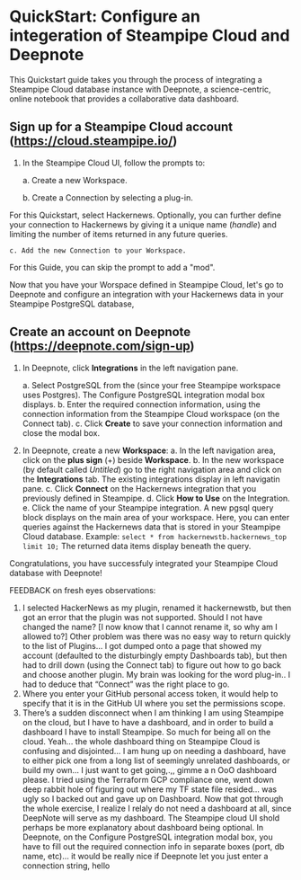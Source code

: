 # QuickStart: Configure an integeration of Steampipe Cloud and Deepnote 

This Quickstart guide takes you through the process of integrating a Steampipe Cloud database instance with Deepnote, a science-centric, online notebook that provides a collaborative data dashboard.

## Sign up for a Steampipe Cloud account (https://cloud.steampipe.io/)

1. In the Steampipe Cloud UI, follow the prompts to:

    a. Create a new Workspace.
    
    b. Create a Connection by selecting a plug-in. 

For this Quickstart, select Hackernews. Optionally, you can further define your connection to Hackernews by giving it a unique name (*handle*) and limiting the number of items returned in any future queries. 
    
    c. Add the new Connection to your Workspace.

For this Guide, you can skip the prompt to add a "mod".

Now that you have your Worspace defined in Steampipe Cloud, let's go to Deepnote and configure an integration with your Hackernews data in your Steampipe PostgreSQL database,

## Create an account on Deepnote (https://deepnote.com/sign-up)

1. In Deepnote, click **Integrations** in the left navigation pane.

   a. Select PostgreSQL from the (since your free Steampipe workspace uses Postgres).
  The Configure PostgreSQL integration modal box displays.
   b. Enter the required connection information, using the connection information from the Steampipe Cloud workspace (on the Connect tab).
   c. Click **Create** to save your connection information and close the modal box.
  
2. In Deepnote, create a new **Workspace**:
  a. In the left navigation area, click on the **plus sign** (+) beside **Workspace**.
  b. In the new workspace (by default called *Untitled*) go to the right navigation area and click on the **Integrations** tab.
  The existing integrations display in left navigatin pane.
  c. Click **Connect** on the Hackernews integration that you previously defined in Steampipe.
  d. Click **How to Use** on the Integration.
  e. Click the name of your Steampipe integration.
  A new pgsql query block displays on the main area of your workspace. Here, you can enter queries against the Hackernews data that is stored in your Steampipe Cloud database. Example: `select * from hackernewstb.hackernews_top limit 10;`
The returned data items display beneath the query.

Congratulations, you have successfuly integrated your Steampipe Cloud database with Deepnote!



FEEDBACK on fresh eyes observations:

1. I selected HackerNews as my plugin, renamed it hackernewstb, but then got an error that the plugin was not supported. Should I not have changed the name? [I now know that I cannot rename it, so why am I allowed to?] Other problem was there was no easy way to return quickly to the list of Plugins… I got dumped onto a page that showed my account (defaulted to the disturbingly empty Dashboards tab), but then had to drill down (using the Connect tab) to figure out how to go back and choose another plugin. My brain was looking for the word plug-in.. I had to deduce that “Connect” was the right place to go.
2. Where you enter your GitHub personal access token, it would help to specify that it is in the GitHub UI where you set the permissions scope.
3. There’s a sudden disconnect when I am thinking I am using Steampipe on the cloud, but I have to have a dashboard, and in order to build a dashboard I have to install Steampipe. So much for being all on the cloud. Yeah… the whole dashboard thing on Steampipe Cloud is confusing and disjointed… I am hung up on needing a dashboard, have to either pick one from a long list of seemingly unrelated dashboards, or build my own… I just want to get going,.,, gimme a n OoO dashboard please. I tried using the Terraform GCP compliance one, went down deep rabbit hole of figuring out where my TF state file resided... was ugly so I backed out and gave up on Dashboard. Now that  got through the whole exercise, I realize I relaly do not need a dashboard at all, since DeepNote will serve as my dashboard. The Steampipe cloud UI shold perhaps be more explanatory about dashboard being optional. 
In Deepnote, on the Configure PostgreSQL integration modal box, you have to fill out the required connection info in separate boxes (port, db name, etc)... it would be really nice if Deepnote let you just enter a connection string, hello

